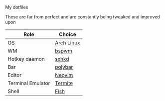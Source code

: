 My dotfiles

These are far from perfect and are constantly being tweaked and improved upon

| Role              | Choice                                           |
| ----------------- | ------------------------------------------------ |
| OS                | [Arch Linux](https://www.archlinux.org/)         |
| WM                | [bspwm](https://github.com/baskerville/bspwm)    |
| Hotkey daemon     | [sxhkd](https://github.com/baskerville/sxhkd)    |
| Bar               | [polybar](https://github.com/jaagr/polybar)      |
| Editor            | [Neovim](https://github.com/neovim/neovim)       |
| Terminal Emulator | [Termite](https://github.com/thestinger/termite) |
| Shell             | [Fish](https://github.com/fish-shell/fish-shell) |
